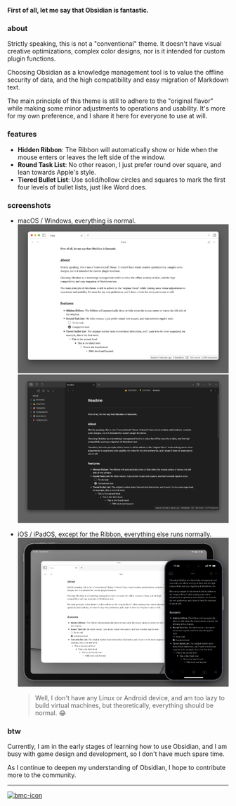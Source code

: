 **First of all, let me say that Obsidian is fantastic.**

### about
Strictly speaking, this is not a "conventional" theme. It doesn't have visual creative optimizations, complex color designs, nor is it intended for custom plugin functions.  

Choosing Obsidian as a knowledge management tool is to value the offline security of data, and the high compatibility and easy migration of Markdown text.  

The main principle of this theme is still to adhere to the "original flavor" while making some minor adjustments to operations and usability. It's more for my own preference, and I share it here for everyone to use at will.
 
### features
+ **Hidden Ribbon**: The Ribbon will automatically show or hide when the mouse enters or leaves the left side of the window.
+ **Round Task List**: No other reason, I just prefer round over square, and lean towards Apple's style.
+ **Tiered Bullet List**: Use solid/hollow circles and squares to mark the first four levels of bullet lists, just like Word does.

### screenshots
+ macOS / Windows, everything is normal.  
![macOS](https://github.com/lychileng/Obsidian-Theme-Pure/blob/main/screenshots/mac.png?raw=true)
![Windows](https://github.com/lychileng/Obsidian-Theme-Pure/blob/main/screenshots/win.png?raw=true)  

+ iOS / iPadOS, except for the Ribbon, everything else runs normally.  
![mobile](https://github.com/lychileng/Obsidian-Theme-Pure/blob/main/screenshots/mobile.png?raw=true)   

    > Well, I don't have any Linux or Android device, and am too lazy to build virtual machines, but theoretically, everything should be normal. 😂  


### btw
Currently, I am in the early stages of learning how to use Obsidian, and I am busy with game design and development, so I don't have much spare time.   

As I continue to deepen my understanding of Obsidian, I hope to contribute more to the community.

---
[<img width="60" alt="bmc-icon" src="https://upload.wikimedia.org/wikipedia/zh/0/08/Buy_me_a_coffee_logo.png">](https://www.buymeacoffee.com/lychi)